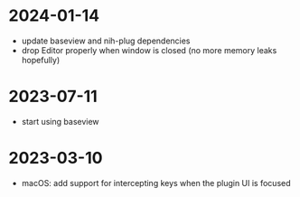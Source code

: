 # 2024-01-14
- update baseview and nih-plug dependencies
- drop Editor properly when window is closed (no more memory leaks hopefully)

# 2023-07-11
- start using baseview

# 2023-03-10
- macOS: add support for intercepting keys when the plugin UI is focused
